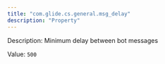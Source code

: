 ```yaml
---
title: "com.glide.cs.general.msg_delay"
description: "Property"
---
```


Description: Minimum delay between bot messages

Value: `500`